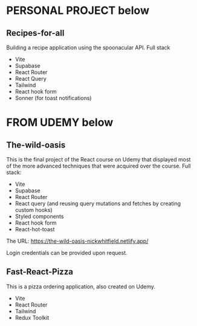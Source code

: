 # PERSONAL PROJECT below

## Recipes-for-all

Building a recipe application using the spoonacular API.
Full stack

- Vite
- Supabase
- React Router
- React Query
- Tailwind
- React hook form
- Sonner (for toast notifications)

# FROM UDEMY below

## The-wild-oasis

This is the final project of the React course on Udemy that displayed most of the more advanced techniques that were acquired over the course.
Full stack:

- Vite
- Supabase
- React Router
- React query (and reusing query mutations and fetches by creating custom hooks)
- Styled components
- React hook form
- React-hot-toast

The URL: https://the-wild-oasis-nickwhitfield.netlify.app/

Login credentials can be provided upon request.

## Fast-React-Pizza

This is a pizza ordering application, also created on Udemy.

- Vite
- React Router
- Tailwind
- Redux Toolkit

[^1.]: `npm run dev` to start applications.
